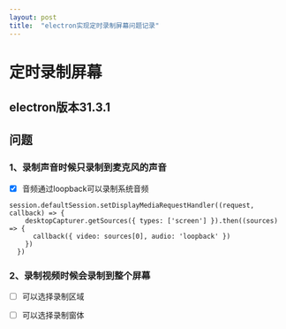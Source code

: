 ```yaml
---
layout: post
title:  "electron实现定时录制屏幕问题记录"
---
```


# 定时录制屏幕
## electron版本31.3.1
## 问题
### 1、录制声音时候只录制到麦克风的声音

- [x] 音频通过loopback可以录制系统音频

```
session.defaultSession.setDisplayMediaRequestHandler((request, callback) => {
    desktopCapturer.getSources({ types: ['screen'] }).then((sources) => {
      callback({ video: sources[0], audio: 'loopback' })
    })
  })
```

### 2、录制视频时候会录制到整个屏幕

- [ ] 可以选择录制区域
- [ ] 可以选择录制窗体

